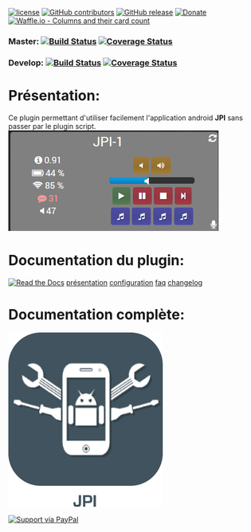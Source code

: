 [![license](https://img.shields.io/github/license/Jeedom-Plugins-Extra/plugin-jpi.svg)](./LICENSE) [![GitHub contributors](https://img.shields.io/github/contributors/Jeedom-Plugins-Extra/plugin-jpi.svg)](../../graphs/contributors) [![GitHub release](https://img.shields.io/github/release/Jeedom-Plugins-Extra/plugin-jpi.svg)](../../releases) [![Donate](https://img.shields.io/badge/Donate-PayPal-green.svg)](https://www.paypal.me/jmz84) [![Waffle.io - Columns and their card count](https://badge.waffle.io/Jeedom-Plugins-Extra/plugin-jpi.svg?columns=all)](https://waffle.io/Jeedom-Plugins-Extra/plugin-jpi)

### Master: [![Build Status](https://travis-ci.org/Jeedom-Plugins-Extra/plugin-jpi.svg?branch=master)](https://travis-ci.org/Jeedom-Plugins-Extra/plugin-jpi)  [![Coverage Status](https://coveralls.io/repos/github/Jeedom-Plugins-Extra/plugin-jpi/badge.svg?branch=master)](https://coveralls.io/github/Jeedom-Plugins-Extra/plugin-jpi?branch=master)

### Develop: [![Build Status](https://travis-ci.org/Jeedom-Plugins-Extra/plugin-jpi.svg?branch=Develop)](https://travis-ci.org/Jeedom-Plugins-Extra/plugin-jpi)  [![Coverage Status](https://coveralls.io/repos/github/Jeedom-Plugins-Extra/plugin-jpi/badge.svg?branch=Develop)](https://coveralls.io/github/Jeedom-Plugins-Extra/plugin-jpi?branch=Develop)

# Présentation:

Ce plugin permettant d'utiliser facilement l'application android **JPI** sans passer par le plugin script.
[![Read the Docs](docs/images/widget.png)](docs/images/widget.png)

# Documentation du plugin:
[![Read the Docs](https://img.shields.io/readthedocs/pip.svg)](docs/fr_FR/presentation.md)
[présentation](docs/fr_FR/presentation.md) [configuration](docs/fr_FR/configuration.md) [faq](docs/fr_FR/faq.md) [changelog](docs/fr_FR/changelog.md)

# Documentation complète:

[![Read the Docs](plugin_info/JPI_icon.png)](https://jeedom-plugins-extra.github.io/plugin-jpi)


[![Support via PayPal](https://cdn.rawgit.com/twolfson/paypal-github-button/1.0.0/dist/button.svg)](https://www.paypal.me/jmz84/)
